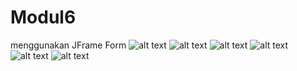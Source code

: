 # Modul6
menggunakan JFrame Form
![alt text](https://github.com/yosieka/Modul6/blob/master/Screenshot%20(74).png)
![alt text](https://github.com/yosieka/Modul6/blob/master/Screenshot%20(75).png)
![alt text](https://github.com/yosieka/Modul6/blob/master/Screenshot%20(76).png)
![alt text](https://github.com/yosieka/Modul6/blob/master/Screenshot%20(77).png)
![alt text](https://github.com/yosieka/Modul6/blob/master/Screenshot%20(78).png)
![alt text](https://github.com/yosieka/Modul6/blob/master/Screenshot%20(79).png)
